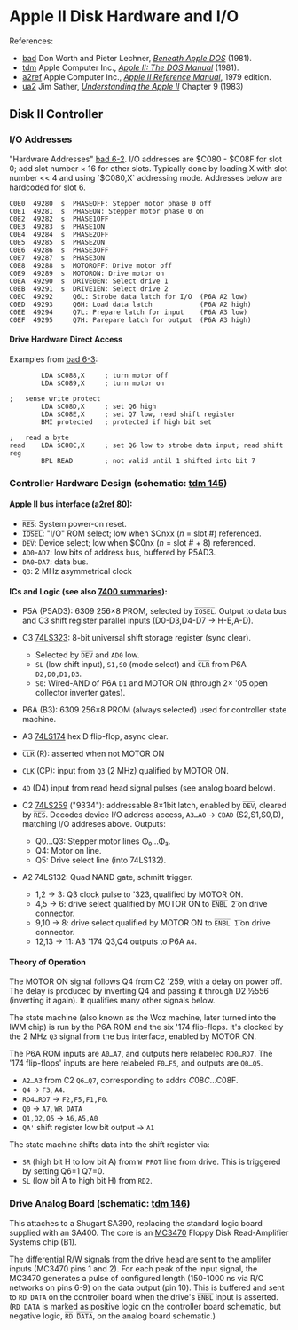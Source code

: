 Apple II Disk Hardware and I/O
==============================

References:
- [bad] Don Worth and Pieter Lechner, [_Beneath Apple DOS_][bad] (1981).
- [tdm] Apple Computer Inc., [_Apple II: The DOS Manual_][tdm] (1981).
- [a2ref] Apple Computer Inc., [_Apple II Reference Manual_][a2ref],
  1979 edition.
- [ua2] Jim Sather, [_Understanding the Apple II_][ua2] Chapter 9 (1983)


Disk II Controller
------------------

### I/O Addresses

"Hardware Addresses" [bad 6-2]. I/O addresses are $C080 - $C08F for
slot 0; add slot number × 16 for other slots. Typically done by
loading X with slot number << 4 and using `$C080,X` addressing mode.
Addresses below are hardcoded for slot 6.

    C0E0  49280  s  PHASEOFF: Stepper motor phase 0 off
    C0E1  49281  s  PHASEON: Stepper motor phase 0 on
    C0E2  49282  s  PHASE1OFF
    C0E3  49283  s  PHASE1ON
    C0E4  49284  s  PHASE2OFF
    C0E5  49285  s  PHASE2ON
    C0E6  49286  s  PHASE3OFF
    C0E7  49287  s  PHASE3ON
    C0E8  49288  s  MOTOROFF: Drive motor off
    C0E9  49289  s  MOTORON: Drive motor on
    C0EA  49290  s  DRIVE0EN: Select drive 1
    C0EB  49291  s  DRIVE1EN: Select drive 2
    C0EC  49292     Q6L: Strobe data latch for I/O  (P6A A2 low)
    C0ED  49293     Q6H: Load data latch            (P6A A2 high)
    C0EE  49294     Q7L: Prepare latch for input    (P6A A3 low)
    C0EF  49295     Q7H: Parepare latch for output  (P6A A3 high)

#### Drive Hardware Direct Access

Examples from [bad 6-3]:

            LDA $C088,X     ; turn motor off
            LDA $C089,X     ; turn motor on

    ;   sense write protect
            LDA $C08D,X     ; set Q6 high
            LDA $C08E,X     ; set Q7 low, read shift register
            BMI protected   ; protected if high bit set

    ;   read a byte
    read    LDA $C08C,X     ; set Q6 low to strobe data input; read shift reg
            BPL READ        ; not valid until 1 shifted into bit 7

### Controller Hardware Design (schematic: [tdm 145])

#### Apple II bus interface ([a2ref 80]):

- `R̅E̅S̅`: System power-on reset.
- `I̅O̅S̅E̅L̅`: "I/O" ROM select; low when $Cnxx (_n_ = slot #) referenced.
- `D̅E̅V̅`: Device select; low when $C0nx (_n_ = slot # + 8) referenced.
- `AD0`-`AD7`: low bits of address bus, buffered by P5AD3.
- `DA0`-`DA7`: data bus.
- `Q3`: 2 MHz asymmetrical clock

#### ICs and Logic (see also [7400 summaries]):

- P5A (P5AD3): 6309 256×8 PROM, selected by `I̅O̅S̅E̅L̅`. Output to data bus
  and C3 shift register parallel inputs (D0-D3,D4-D7 → H-E,A-D).

- C3 [74LS323]: 8-bit universal shift storage register (sync clear).
  - Selected by `D̅E̅V̅` and `AD0` low.
  - `SL` (low shift input), `S1,S0` (mode select) and `C̅L̅R̅` from P6A
    `D2,D0,D1,D3`.
  - `S0`: Wired-AND of P6A `D1` and MOTOR ON (through 2× '05 open
    collector inverter gates).

- P6A (B3): 6309 256×8 PROM (always selected) used for controller
  state machine.

- A3 [74LS174] hex D flip-flop, async clear.
 - `C̅L̅R̅` (R): asserted when not MOTOR ON
 - `CLK` (CP): input from `Q3` (2 MHz) qualified by MOTOR ON.
 - `4D` (D4) input from read head signal pulses (see analog board below).

- C2 [74LS259] ("9334"): addressable 8×1bit latch, enabled by `D̅E̅V̅`,
  cleared by `R̅E̅S̅`. Decodes device I/O address access, `A3…A0` →
  `CBAD` (S2,S1,S0,D), matching I/O addreses above. Outputs:
  - Q0…Q3: Stepper motor lines Φ₀…Φ₃.
  - Q4: Motor on line.
  - Q5: Drive select line (into 74LS132).

- A2 74LS132: Quad NAND gate, schmitt trigger.
  - 1,2   →  3: Q3 clock pulse to '323, qualified by MOTOR ON.
  - 4,5   →  6: drive select qualified by MOTOR ON to `E̅N̅B̅L̅ ̅2̅` on drive connector.
  - 9,10  →  8: drive select qualified by MOTOR ON to `E̅N̅B̅L̅ ̅1̅` on drive connector.
  - 12,13 → 11: A3 '174 Q3,Q4 outputs to P6A `A4`.

#### Theory of Operation

The MOTOR ON signal follows Q4 from C2 '259, with a delay on power
off. The delay is produced by inverting Q4 and passing it through D2
½556 (inverting it again). It qualifies many other signals below.

The state machine (also known as the Woz machine, later turned into
the IWM chip) is run by the P6A ROM and the six '174 flip-flops. It's
clocked by the 2 MHz `Q3` signal from the bus interface, enabled by
MOTOR ON.

The P6A ROM inputs are `A0…A7`, and outputs here relabeled `RD0…RD7`.
The '174 flip-flops' inputs are here relabeled `F0…F5`, and outputs
are `Q0…Q5`.
- `A2…A3` from C2 `Q6…Q7`, corresponding to addrs $C08C…$C08F.
- `Q4` → `F3`, `A4`.
- `RD4…RD7` → `F2,F5,F1,F0`.
- `Q0` → `A7`, `WR DATA`
- `Q1,Q2,Q5` → `A6,A5,A0`
- `QA'` shift register low bit output → `A1`

The state machine shifts data into the shift register via:
- `SR` (high bit H to low bit A) from `W PROT` line from drive. This is
   triggered by setting Q6=1 Q7=0.
- `SL` (low bit A to high bit H) from `RD2`.

### Drive Analog Board (schematic: [tdm 146])

This attaches to a Shugart SA390, replacing the standard logic board
supplied with an SA400. The core is an [MC3470] Floppy Disk
Read-Amplifier Systems chip (B1).

The differential R/W signals from the drive head are sent to the
amplifer inputs (MC3470 pins 1 and 2). For each peak of the input
signal, the MC3470 generates a pulse of configured length (150-1000 ns
via R/C networks on pins 6-9) on the data output (pin 10). This is
buffered and sent to `RD DATA` on the controller board when the
drive's `E̅N̅B̅L̅` input is asserted. (`RD DATA` is marked as positive
logic on the controller board schematic, but negative logic,
`R̅D̅ ̅D̅A̅T̅A̅`, on the analog board schematic.)


<!-------------------------------------------------------------------->
[a2ref]: https://archive.org/details/Apple_II_Reference_Manual_1979_Apple
[bad]: https://archive.org/details/Beneath_Apple_DOS_OCR/page/n2/mode/1up
[tdm]: https://archive.org/stream/The_DOS_Manual_HQ#page/n3/mode/1up
[ua2]: https://archive.org/details/Understanding_the_Apple_II_1983_Quality_Software/mode/1up

[7400 summaries]: ../../ee/7400.md
[74LS174]: https://www.ti.com/lit/ds/symlink/sn74s175.pdf
[74LS259]: https://www.ti.com/lit/ds/symlink/sn74ls259b.pdf
[74LS323]: https://www.ti.com/lit/ds/symlink/sn54ls323.pdf
[MC3470]: http://www.applelogic.org/files/MC3470.pdf

[a2ref 107]: https://archive.org/stream/Apple_II_Reference_Manual_1979_Apple#page/n117/mode/1up
[a2ref 80]: https://archive.org/stream/Apple_II_Reference_Manual_1979_Apple#page/n90/mode/1up
[bad 6-2]: https://archive.org/stream/Beneath_Apple_DOS_OCR#page/n62/mode/1up
[bad 6-3]: https://archive.org/stream/Beneath_Apple_DOS_OCR#page/n63/mode/1up
[tdm 145]: https://archive.org/stream/The_DOS_Manual_HQ#page/n156/mode/1up
[tdm 146]: https://archive.org/stream/The_DOS_Manual_HQ#page/n157/mode/1up

